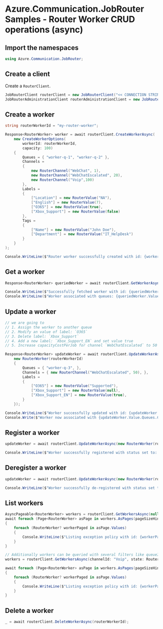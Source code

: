 # Azure.Communication.JobRouter Samples - Router Worker CRUD operations (async)

## Import the namespaces

```C# Snippet:Azure_Communication_JobRouter_Tests_Samples_UsingStatements
using Azure.Communication.JobRouter;
```

## Create a client

Create a `RouterClient`.

```C# Snippet:Azure_Communication_JobRouter_Tests_Samples_CreateClient
JobRouterClient routerClient = new JobRouterClient("<< CONNECTION STRING >>");
JobRouterAdministrationClient routerAdministrationClient = new JobRouterAdministrationClient("<< CONNECTION STRING >>");
```

## Create a worker

```C# Snippet:Azure_Communication_JobRouter_Tests_Samples_Crud_CreateRouterWorker_Async
string routerWorkerId = "my-router-worker";

Response<RouterWorker> worker = await routerClient.CreateWorkerAsync(
    new CreateWorkerOptions(
        workerId: routerWorkerId,
        capacity: 100)
    {
        Queues = { "worker-q-1", "worker-q-2" },
        Channels =
        {
            new RouterChannel("WebChat", 1),
            new RouterChannel("WebChatEscalated", 20),
            new RouterChannel("Voip",100)
        },
        Labels =
        {
            ["Location"] = new RouterValue("NA"),
            ["English"] = new RouterValue(7),
            ["O365"] = new RouterValue(true),
            ["Xbox_Support"] = new RouterValue(false)
        },
        Tags =
        {
            ["Name"] = new RouterValue("John Doe"),
            ["Department"] = new RouterValue("IT_HelpDesk")
        }
    }
);

Console.WriteLine($"Router worker successfully created with id: {worker.Value.Id}");
```

## Get a worker

```C# Snippet:Azure_Communication_JobRouter_Tests_Samples_Crud_GetRouterWorker_Async
Response<RouterWorker> queriedWorker = await routerClient.GetWorkerAsync(routerWorkerId);

Console.WriteLine($"Successfully fetched worker with id: {queriedWorker.Value.Id}");
Console.WriteLine($"Worker associated with queues: {queriedWorker.Value.Queues}");
```

## Update a worker

```C# Snippet:Azure_Communication_JobRouter_Tests_Samples_Crud_UpdateRouterWorker_Async
// we are going to
// 1. Assign the worker to another queue
// 2. Modify an value of label: `O365`
// 3. Delete label: `Xbox_Support`
// 4. Add a new label: `Xbox_Support_EN` and set value true
// 5. Increase capacityCostPerJob for channel `WebChatEscalated` to 50

Response<RouterWorker> updateWorker = await routerClient.UpdateWorkerAsync(
    new RouterWorker(routerWorkerId)
    {
        Queues = { "worker-q-3", },
        Channels = { new RouterChannel("WebChatEscalated", 50), },
        Labels =
        {
            ["O365"] = new RouterValue("Supported"),
            ["Xbox_Support"] = new RouterValue(null),
            ["Xbox_Support_EN"] = new RouterValue(true),
        }
    });

Console.WriteLine($"Worker successfully updated with id: {updateWorker.Value.Id}");
Console.Write($"Worker now associated with {updateWorker.Value.Queues.Count} queues"); // 3 queues
```

## Register a worker

```C# Snippet:Azure_Communication_JobRouter_Tests_Samples_Crud_RegisterRouterWorker_Async
updateWorker = await routerClient.UpdateWorkerAsync(new RouterWorker(routerWorkerId) { AvailableForOffers = true, });

Console.WriteLine($"Worker successfully registered with status set to: {updateWorker.Value.State}");
```

## Deregister a worker

```C# Snippet:Azure_Communication_JobRouter_Tests_Samples_Crud_DeregisterRouterWorker_Async
updateWorker = await routerClient.UpdateWorkerAsync(new RouterWorker(routerWorkerId) { AvailableForOffers = false, });

Console.WriteLine($"Worker successfully de-registered with status set to: {updateWorker.Value.State}");
```

## List workers

```C# Snippet:Azure_Communication_JobRouter_Tests_Samples_Crud_GetRouterWorkers_Async
AsyncPageable<RouterWorker> workers = routerClient.GetWorkersAsync(null, null);
await foreach (Page<RouterWorker> asPage in workers.AsPages(pageSizeHint: 10))
{
    foreach (RouterWorker? workerPaged in asPage.Values)
    {
        Console.WriteLine($"Listing exception policy with id: {workerPaged.Id}");
    }
}

// Additionally workers can be queried with several filters like queueId, capacity, state etc.
workers = routerClient.GetWorkersAsync(channelId: "Voip", state: RouterWorkerStateSelector.All, queueId: null, hasCapacity: null, cancellationToken: default);

await foreach (Page<RouterWorker> asPage in workers.AsPages(pageSizeHint: 10))
{
    foreach (RouterWorker? workerPaged in asPage.Values)
    {
        Console.WriteLine($"Listing exception policy with id: {workerPaged.Id}");
    }
}
```

## Delete a worker

```C# Snippet:Azure_Communication_JobRouter_Tests_Samples_Crud_DeleteRouterWorker_Async
_ = await routerClient.DeleteWorkerAsync(routerWorkerId);
```
